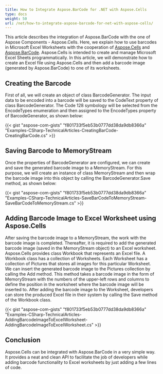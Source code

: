 ```yaml
---
title: How to Integrate Aspose.BarCode for .NET with Aspose.Cells
type: docs
weight: 50
url: /net/how-to-integrate-aspose-barcode-for-net-with-aspose-cells/
---
```


This article describes the integration of Aspose.BarCode with the one of Aspose Components - Aspose.Cells. Here, we explain how to use barcodes in Microsoft Excel Worksheets with the cooperation of [Aspose.Cells](https://products.aspose.com/cells/net) and [Aspose.BarCode](https://products.aspose.com/barcode/net). Aspose.Cells is intended to create and manage Microsoft Excel Sheets programmatically. In this article, we will demonstrate how to create an Excel file using Aspose.Cells and then add a barcode image (generated by Aspose.BarCode) to one of its worksheets.

## **Creating the Barcode**
First of all, we will create an object of class BarcodeGenerator. The input data to be encoded into a barcode will be saved to the CodeText property of class BarcodeGenerator. The Code 128 symbology will be selected from the EncodeTypes enumeration and then assigned to the EncodeTypes property of BarcodeGenerator, as shown below:

{{< gist "aspose-com-gists" "f801733f5eb53b0777dd38da9db8366a" "Examples-CSharp-TechnicalArticles-CreatingBarCode-CreatingBarCode.cs" >}}

## **Saving Barcode to MemoryStream**
Once the properties of BarcodeGenerator are configured, we can create and save the generated barcode image to a MemoryStream. For this purpose, we will create an instance of class MemoryStream and then wrap the barcode image into this object by calling the BarcodeGenerator.Save method, as shown below:

{{< gist "aspose-com-gists" "f801733f5eb53b0777dd38da9db8366a" "Examples-CSharp-TechnicalArticles-SaveBarCodeToMemoryStream-SaveBarCodeToMemoryStream.cs" >}}

## **Adding Barcode Image to Excel Worksheet using Aspose.Cells**
After saving the barcode image to a MemoryStream, the work with the barcode image is completed. Thereafter, it is required to add the generated barcode image (saved in the MemoryStream object) to an Excel worksheet. Aspose.Cells provides class Workbook that represents an Excel file. A Workbook class has a collection of Worksheets. Each Worksheet has a collection of Pictures that stores all images for this particular Worksheet. We can insert the generated barcode image to the Pictures collection by calling the Add method. This method takes a barcode image in the form of MemoryStream with the numbers of the upper-left rows and columns to define the position in the worksheet where the barcode image will be inserted to. After adding the barcode image to the Worksheet, developers can store the produced Excel file in their system by calling the Save method of the Workbook class.

{{< gist "aspose-com-gists" "f801733f5eb53b0777dd38da9db8366a" "Examples-CSharp-TechnicalArticles-AddingBarcodeImageToExcelWorksheet-AddingBarcodeImageToExcelWorksheet.cs" >}}

## **Conclusion**
Aspose.Cells can be integrated with Aspose.BarCode in a very simple way. It provides a neat and clean API to facilitate the job of developers while adding barcode functionality to Excel worksheets by just adding a few lines of code.
